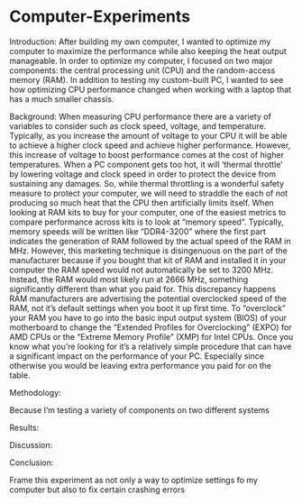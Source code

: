 # Computer-Experiments

Introduction: 
After building my own computer, I wanted to optimize my computer to maximize the performance while also keeping the heat output manageable. In order to optimize my computer, I focused on two major components: the central processing unit (CPU) and the random-access memory (RAM). In addition to testing my custom-built PC, I wanted to see how optimizing CPU performance changed when working with a laptop that has a much smaller chassis.

Background:
	When measuring CPU performance there are a variety of variables to consider such as clock speed, voltage, and temperature. Typically, as you increase the amount of voltage to your CPU it will be able to achieve a higher clock speed and achieve higher performance. However, this increase of voltage to boost performance comes at the cost of higher temperatures. When a PC component gets too hot, it will ‘thermal throttle’ by lowering voltage and clock speed in order to protect the device from sustaining any damages. So, while thermal throttling is a wonderful safety measure to protect your computer, we will need to straddle the each of not producing so much heat that the CPU then artificially limits itself. 
	When looking at RAM kits to buy for your computer, one of the easiest metrics to compare performance across kits is to look at “memory speed”. Typically, memory speeds will be written like “DDR4-3200” where the first part indicates the generation of RAM followed by the actual speed of the RAM in MHz. However, this marketing technique is disingenuous on the part of the manufacturer because if you bought that kit of RAM and installed it in your computer the RAM speed would not automatically be set to 3200 MHz. Instead, the RAM would most likely run at 2666 MHz, something significantly different than what you paid for. This discrepancy happens RAM manufacturers are advertising the potential overclocked speed of the RAM, not it’s default settings when you boot it up first time. To “overclock” your RAM you have to go into the basic input output system (BIOS) of your motherboard to change the “Extended Profiles for Overclocking” (EXPO) for AMD CPUs or the “Extreme Memory Profile” (XMP) for Intel CPUs. Once you know what you’re looking for it’s a relatively simple procedure that can have a significant impact on the performance of your PC. Especially since otherwise you would be leaving extra performance you paid for on the table. 
 

Methodology:

Because I’m testing a variety of components on two different systems 


Results:

Discussion:

Conclusion:




Frame this experiment as not only a way to optimize settings fo my computer but also to fix certain crashing errors 
